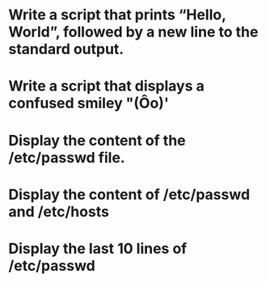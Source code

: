 # Write a script that prints “Hello, World”, followed by a new line to the standard output.
# Write a script that displays a confused smiley "(Ôo)'
# Display the content of the /etc/passwd file.
# Display the content of /etc/passwd and /etc/hosts
# Display the last 10 lines of /etc/passwd
